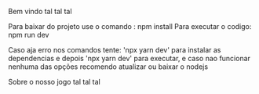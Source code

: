 Bem vindo tal tal tal


Para baixar do projeto use o comando : npm install
Para executar o codigo: npm run dev

Caso aja erro nos comandos tente: 'npx yarn dev' para instalar as dependencias e depois 'npx yarn dev' para executar, e caso nao funcionar nenhuma das opções recomendo atualizar ou baixar o nodejs

Sobre o nosso jogo tal tal tal 
